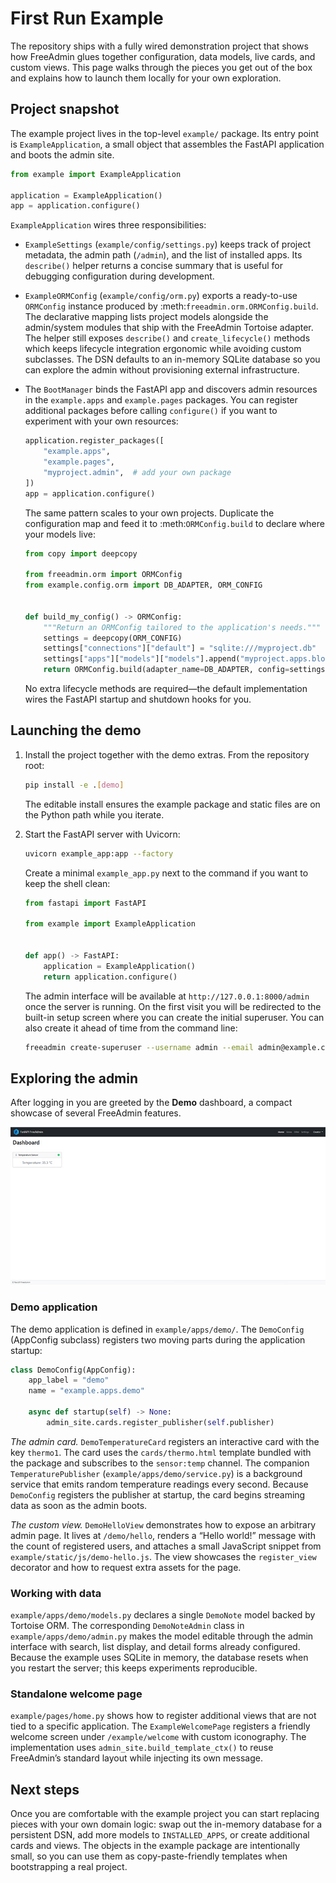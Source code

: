 # First Run Example

The repository ships with a fully wired demonstration project that shows how
FreeAdmin glues together configuration, data models, live cards, and custom
views. This page walks through the pieces you get out of the box and explains
how to launch them locally for your own exploration.

## Project snapshot

The example project lives in the top-level `example/` package. Its entry point is
`ExampleApplication`, a small object that assembles the FastAPI application and
boots the admin site.

```python
from example import ExampleApplication

application = ExampleApplication()
app = application.configure()
```

`ExampleApplication` wires three responsibilities:

* `ExampleSettings` (`example/config/settings.py`) keeps track of project
  metadata, the admin path (`/admin`), and the list of installed apps. Its
  `describe()` helper returns a concise summary that is useful for debugging
  configuration during development.
* `ExampleORMConfig` (`example/config/orm.py`) exports a ready-to-use
  `ORMConfig` instance produced by :meth:`freeadmin.orm.ORMConfig.build`. The
  declarative mapping lists project models alongside the admin/system modules
  that ship with the FreeAdmin Tortoise adapter. The helper still exposes
  `describe()` and `create_lifecycle()` methods which keeps lifecycle
  integration ergonomic while avoiding custom subclasses. The DSN defaults to an
  in-memory SQLite database so you can explore the admin without provisioning
  external infrastructure.
* The `BootManager` binds the FastAPI app and discovers admin resources in the
  `example.apps` and `example.pages` packages. You can register additional
  packages before calling `configure()` if you want to experiment with your own
  resources:

  ```python
  application.register_packages([
      "example.apps",
      "example.pages",
      "myproject.admin",  # add your own package
  ])
  app = application.configure()
  ```

  The same pattern scales to your own projects. Duplicate the configuration map
  and feed it to :meth:`ORMConfig.build` to declare where your models live:

  ```python
  from copy import deepcopy

  from freeadmin.orm import ORMConfig
  from example.config.orm import DB_ADAPTER, ORM_CONFIG


  def build_my_config() -> ORMConfig:
      """Return an ORMConfig tailored to the application's needs."""
      settings = deepcopy(ORM_CONFIG)
      settings["connections"]["default"] = "sqlite:///myproject.db"
      settings["apps"]["models"]["models"].append("myproject.apps.blog.models")
      return ORMConfig.build(adapter_name=DB_ADAPTER, config=settings)
  ```

  No extra lifecycle methods are required—the default implementation wires the
  FastAPI startup and shutdown hooks for you.

## Launching the demo

1. Install the project together with the demo extras. From the repository root:

   ```bash
   pip install -e .[demo]
   ```

   The editable install ensures the example package and static files are on the
   Python path while you iterate.

2. Start the FastAPI server with Uvicorn:

   ```bash
   uvicorn example_app:app --factory
   ```

   Create a minimal `example_app.py` next to the command if you want to keep the
   shell clean:

   ```python
   from fastapi import FastAPI

   from example import ExampleApplication


   def app() -> FastAPI:
       application = ExampleApplication()
       return application.configure()
   ```

   The admin interface will be available at `http://127.0.0.1:8000/admin` once
   the server is running. On the first visit you will be redirected to the
   built-in setup screen where you can create the initial superuser. You can
   also create it ahead of time from the command line:

   ```bash
   freeadmin create-superuser --username admin --email admin@example.com
   ```

## Exploring the admin

After logging in you are greeted by the **Demo** dashboard, a compact showcase of
several FreeAdmin features.


![Demo dashboard preview](images/scr-1.jpg)

### Demo application

The demo application is defined in `example/apps/demo/`. The `DemoConfig`
(AppConfig subclass) registers two moving parts during the application startup:

```python
class DemoConfig(AppConfig):
    app_label = "demo"
    name = "example.apps.demo"

    async def startup(self) -> None:
        admin_site.cards.register_publisher(self.publisher)
```

*The admin card.* `DemoTemperatureCard` registers an interactive card with the
key `thermo1`. The card uses the `cards/thermo.html` template bundled with the
package and subscribes to the `sensor:temp` channel. The companion
`TemperaturePublisher` (`example/apps/demo/service.py`) is a background service
that emits random temperature readings every second. Because `DemoConfig`
registers the publisher at startup, the card begins streaming data as soon as the
admin boots.

*The custom view.* `DemoHelloView` demonstrates how to expose an arbitrary admin
page. It lives at `/demo/hello`, renders a “Hello world!” message with the count
of registered users, and attaches a small JavaScript snippet from
`example/static/js/demo-hello.js`. The view showcases the `register_view`
decorator and how to request extra assets for the page.

### Working with data

`example/apps/demo/models.py` declares a single `DemoNote` model backed by
Tortoise ORM. The corresponding `DemoNoteAdmin` class in
`example/apps/demo/admin.py` makes the model editable through the admin interface
with search, list display, and detail forms already configured. Because the
example uses SQLite in memory, the database resets when you restart the server;
this keeps experiments reproducible.

### Standalone welcome page

`example/pages/home.py` shows how to register additional views that are not tied
to a specific application. The `ExampleWelcomePage` registers a friendly welcome
screen under `/example/welcome` with custom iconography. The implementation uses
`admin_site.build_template_ctx()` to reuse FreeAdmin’s standard layout while
injecting its own message.

## Next steps

Once you are comfortable with the example project you can start replacing pieces
with your own domain logic: swap out the in-memory database for a persistent DSN,
add more models to `INSTALLED_APPS`, or create additional cards and views. The
objects in the example package are intentionally small, so you can use them as
copy-paste-friendly templates when bootstrapping a real project.
